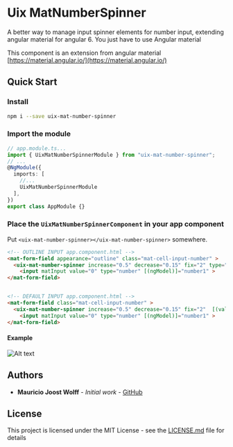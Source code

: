 # Uix MatNumberSpinner

A better way to manage input spinner elements for number input, extending angular material for angular 6. You just have to use Angular material

This component is an extension from angular material [https://material.angular.io/](https://material.angular.io/)

## Quick Start

### Install

```bash
npm i --save uix-mat-number-spinner
```


### Import the module

```ts
// app.module.ts...
import { UixMatNumberSpinnerModule } from "uix-mat-number-spinner";
// ...
@NgModule({
  imports: [
    //...
    UixMatNumberSpinnerModule
  ],
})
export class AppModule {}
```

### Place the `UixMatNumberSpinnerComponent` in your app component

Put `<uix-mat-number-spinner></uix-mat-number-spinner>` somewhere.

```html
<!-- OUTLINE INPUT app.component.html -->
<mat-form-field appearance="outline" class="mat-cell-input-number" >
  <uix-mat-number-spinner increase="0.5" decrease="0.15" fix="2" type="outline" [(value)]="number1"></uix-mat-number-spinner>
	<input matInput value="0" type="number" [(ngModel)]="number1" >
</mat-form-field>


<!-- DEFAULT INPUT app.component.html -->
<mat-form-field class="mat-cell-input-number" >
  <uix-mat-number-spinner increase="0.5" decrease="0.15" fix="2"  [(value)]="number1"></uix-mat-number-spinner>
	<input matInput value="0" type="number" [(ngModel)]="number1" >
</mat-form-field>
```


#### Example

![Alt text](https://github.com/thiswallz/mat-number-spinner/master/demo.gif?raw=true 'Example')

## Authors

- **Mauricio Joost Wolff** - _Initial work_ - [GitHub](https://github.com/thiswallz)

## License

This project is licensed under the MIT License - see the [LICENSE.md](LICENSE.md) file for details